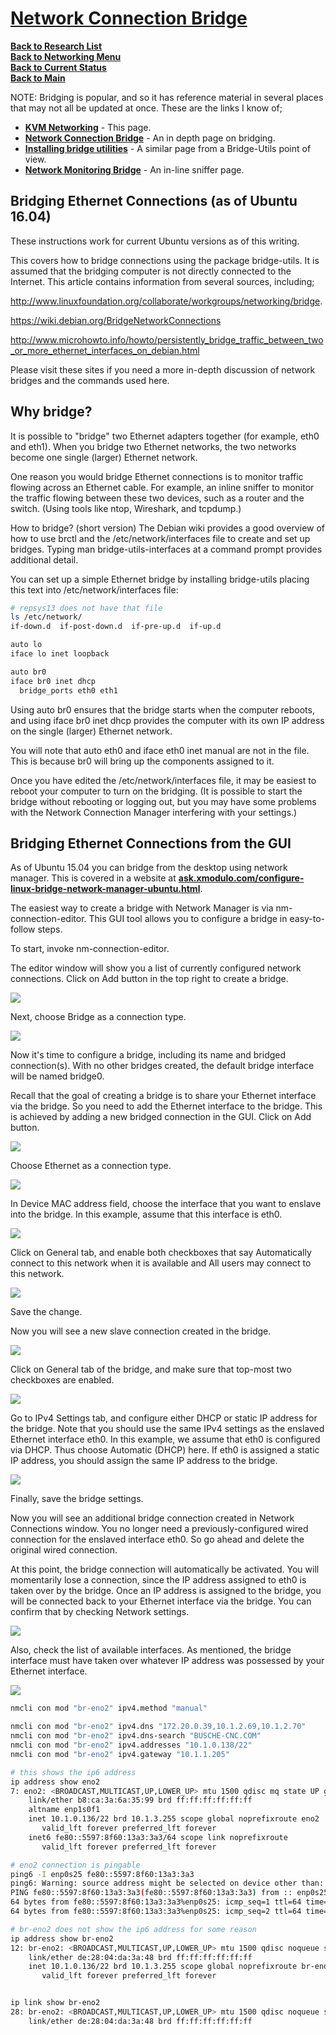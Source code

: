 # **[Network Connection Bridge](https://help.ubuntu.com/community/NetworkConnectionBridge)**

**[Back to Research List](../../../research_list.md)**\
**[Back to Networking Menu](../networking_menu.md)**\
**[Back to Current Status](../../../../development/status/weekly/current_status.md)**\
**[Back to Main](../../../../README.md)**

NOTE: Bridging is popular, and so it has reference material in several places that may not all be updated at once. These are the links I know of;

- **[KVM Networking](https://help.ubuntu.com/community/KVM/Networking)** - This page.
- **[Network Connection Bridge](https://help.ubuntu.com/community/NetworkConnectionBridge)** - An in depth page on bridging.
- **[Installing bridge utilities](https://help.ubuntu.com/community/BridgingNetworkInterfaces)** - A similar page from a Bridge-Utils point of view.
- **[Network Monitoring Bridge](https://help.ubuntu.com/community/NetworkMonitoringBridge)** - An in-line sniffer page.

## Bridging Ethernet Connections (as of Ubuntu 16.04)

These instructions work for current Ubuntu versions as of this writing.

This covers how to bridge connections using the package bridge-utils. It is assumed that the bridging computer is not directly connected to the Internet. This article contains information from several sources, including;

<http://www.linuxfoundation.org/collaborate/workgroups/networking/bridge>.

<https://wiki.debian.org/BridgeNetworkConnections>

<http://www.microhowto.info/howto/persistently_bridge_traffic_between_two_or_more_ethernet_interfaces_on_debian.html>

Please visit these sites if you need a more in-depth discussion of network bridges and the commands used here.

## Why bridge?

It is possible to "bridge" two Ethernet adapters together (for example, eth0 and eth1). When you bridge two Ethernet networks, the two networks become one single (larger) Ethernet network.

One reason you would bridge Ethernet connections is to monitor traffic flowing across an Ethernet cable. For example, an inline sniffer to monitor the traffic flowing between these two devices, such as a router and the switch. (Using tools like ntop, Wireshark, and tcpdump.)

How to bridge? (short version)
The Debian wiki provides a good overview of how to use brctl and the /etc/network/interfaces file to create and set up bridges. Typing man bridge-utils-interfaces at a command prompt provides additional detail.

You can set up a simple Ethernet bridge by installing bridge-utils placing this text into /etc/network/interfaces file:

```bash
# repsys13 does not have that file
ls /etc/network/          
if-down.d  if-post-down.d  if-pre-up.d  if-up.d

auto lo
iface lo inet loopback

auto br0
iface br0 inet dhcp
  bridge_ports eth0 eth1
```

Using auto br0 ensures that the bridge starts when the computer reboots, and using iface br0 inet dhcp provides the computer with its own IP address on the single (larger) Ethernet network.

You will note that auto eth0 and iface eth0 inet manual are not in the file. This is because br0 will bring up the components assigned to it.

Once you have edited the /etc/network/interfaces file, it may be easiest to reboot your computer to turn on the bridging. (It is possible to start the bridge without rebooting or logging out, but you may have some problems with the Network Connection Manager interfering with your settings.)

## Bridging Ethernet Connections from the GUI

As of Ubuntu 15.04 you can bridge from the desktop using network manager. This is covered in a website at **[ask.xmodulo.com/configure-linux-bridge-network-manager-ubuntu.html](http://ask.xmodulo.com/configure-linux-bridge-network-manager-ubuntu.html)**.

The easiest way to create a bridge with Network Manager is via nm-connection-editor. This GUI tool allows you to configure a bridge in easy-to-follow steps.

To start, invoke nm-connection-editor.

The editor window will show you a list of currently configured network connections. Click on Add button in the top right to create a bridge.

![](https://www.xmodulo.com/img/51a.png)

Next, choose Bridge as a connection type.

![](https://www.xmodulo.com/img/51b.png)

Now it's time to configure a bridge, including its name and bridged connection(s). With no other bridges created, the default bridge interface will be named bridge0.

Recall that the goal of creating a bridge is to share your Ethernet interface via the bridge. So you need to add the Ethernet interface to the bridge. This is achieved by adding a new bridged connection in the GUI. Click on Add button.

![](https://www.xmodulo.com/img/51c.png)

Choose Ethernet as a connection type.

![](https://www.xmodulo.com/img/51d.png)

In Device MAC address field, choose the interface that you want to enslave into the bridge. In this example, assume that this interface is eth0.

![](https://www.xmodulo.com/img/51e.png)

Click on General tab, and enable both checkboxes that say Automatically connect to this network when it is available and All users may connect to this network.

![](https://www.xmodulo.com/img/51f.png)

Save the change.

Now you will see a new slave connection created in the bridge.

![](https://www.xmodulo.com/img/51g.png)

Click on General tab of the bridge, and make sure that top-most two checkboxes are enabled.

![](https://www.xmodulo.com/img/51h.png)

Go to IPv4 Settings tab, and configure either DHCP or static IP address for the bridge. Note that you should use the same IPv4 settings as the enslaved Ethernet interface eth0. In this example, we assume that eth0 is configured via DHCP. Thus choose Automatic (DHCP) here. If eth0 is assigned a static IP address, you should assign the same IP address to the bridge.

![](https://www.xmodulo.com/img/51i.png)

Finally, save the bridge settings.

Now you will see an additional bridge connection created in Network Connections window. You no longer need a previously-configured wired connection for the enslaved interface eth0. So go ahead and delete the original wired connection.

At this point, the bridge connection will automatically be activated. You will momentarily lose a connection, since the IP address assigned to eth0 is taken over by the bridge. Once an IP address is assigned to the bridge, you will be connected back to your Ethernet interface via the bridge. You can confirm that by checking Network settings.

![](https://www.xmodulo.com/img/51k.png)

Also, check the list of available interfaces. As mentioned, the bridge interface must have taken over whatever IP address was possessed by your Ethernet interface.

![](https://www.xmodulo.com/img/51l.png)

```bash
nmcli con mod "br-eno2" ipv4.method "manual"

nmcli con mod "br-eno2" ipv4.dns "172.20.0.39,10.1.2.69,10.1.2.70"
nmcli con mod "br-eno2" ipv4.dns-search "BUSCHE-CNC.COM"
nmcli con mod "br-eno2" ipv4.addresses "10.1.0.138/22"
nmcli con mod "br-eno2" ipv4.gateway "10.1.1.205"

# this shows the ip6 address
ip address show eno2   
7: eno2: <BROADCAST,MULTICAST,UP,LOWER_UP> mtu 1500 qdisc mq state UP group default qlen 1000
    link/ether b8:ca:3a:6a:35:99 brd ff:ff:ff:ff:ff:ff
    altname enp1s0f1
    inet 10.1.0.136/22 brd 10.1.3.255 scope global noprefixroute eno2
       valid_lft forever preferred_lft forever
    inet6 fe80::5597:8f60:13a3:3a3/64 scope link noprefixroute 
       valid_lft forever preferred_lft forever

# eno2 connection is pingable 
ping6 -I enp0s25 fe80::5597:8f60:13a3:3a3
ping6: Warning: source address might be selected on device other than: enp0s25
PING fe80::5597:8f60:13a3:3a3(fe80::5597:8f60:13a3:3a3) from :: enp0s25: 56 data bytes
64 bytes from fe80::5597:8f60:13a3:3a3%enp0s25: icmp_seq=1 ttl=64 time=0.715 ms
64 bytes from fe80::5597:8f60:13a3:3a3%enp0s25: icmp_seq=2 ttl=64 time=0.395 ms

# br-eno2 does not show the ip6 address for some reason
ip address show br-eno2
12: br-eno2: <BROADCAST,MULTICAST,UP,LOWER_UP> mtu 1500 qdisc noqueue state UP group default qlen 1000
    link/ether de:28:04:da:3a:48 brd ff:ff:ff:ff:ff:ff
    inet 10.1.0.136/22 brd 10.1.3.255 scope global noprefixroute br-eno2
       valid_lft forever preferred_lft forever


ip link show br-eno2    
28: br-eno2: <BROADCAST,MULTICAST,UP,LOWER_UP> mtu 1500 qdisc noqueue state UP mode DEFAULT group default qlen 1000
    link/ether de:28:04:da:3a:48 brd ff:ff:ff:ff:ff:ff
```
